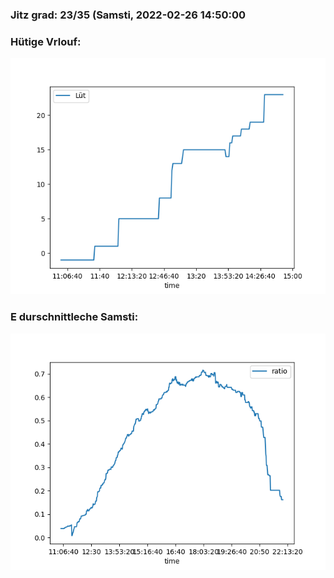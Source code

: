 ### Jitz grad: 23/35 (Samsti, 2022-02-26 14:50:00

### Hütige Vrlouf:
![Graph](Today.png)

### E durschnittleche Samsti:
![Graph](Samsti.png)